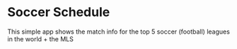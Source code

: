 # Soccer Schedule

This simple app shows the match info for the top 5 soccer (football) leagues in the world + the MLS
